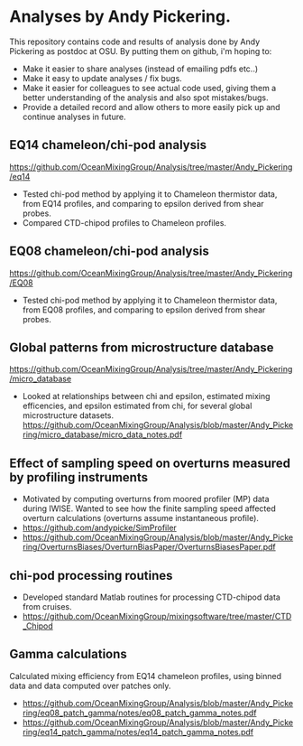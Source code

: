 # Analyses by Andy Pickering.

This repository contains code and results of analysis done by Andy Pickering as postdoc at OSU. By putting them on github, i'm hoping to:
- Make it easier to share analyses (instead of emailing pdfs etc..)
- Make it easy to update analyses / fix bugs.
- Make it easier for colleagues to see actual code used, giving them a better understanding of the analysis and also spot mistakes/bugs.
- Provide a detailed record and allow others to more easily pick up and continue analyses in future.

## EQ14 chameleon/chi-pod analysis 
<https://github.com/OceanMixingGroup/Analysis/tree/master/Andy_Pickering/eq14>
- Tested chi-pod method by applying it to Chameleon thermistor data, from EQ14 profiles, and comparing to epsilon derived from shear probes.
- Compared CTD-chipod profiles to Chameleon profiles.

## EQ08 chameleon/chi-pod analysis 
<https://github.com/OceanMixingGroup/Analysis/tree/master/Andy_Pickering/EQ08>
- Tested chi-pod method by applying it to Chameleon thermistor data, from EQ08 profiles, and comparing to epsilon derived from shear probes.

## Global patterns from microstructure database
<https://github.com/OceanMixingGroup/Analysis/tree/master/Andy_Pickering/micro_database>
- Looked at relationships between chi and epsilon, estimated mixing efficencies, and epsilon estimated from chi, for several global microstructure datasets.
<https://github.com/OceanMixingGroup/Analysis/blob/master/Andy_Pickering/micro_database/micro_data_notes.pdf>


## Effect of sampling speed on overturns measured by profiling instruments
- Motivated by computing overturns from moored profiler (MP) data during IWISE. Wanted to see how the finite sampling speed affected overturn calculations (overturns assume instantaneous profile).
- <https://github.com/andypicke/SimProfiler>
- <https://github.com/OceanMixingGroup/Analysis/blob/master/Andy_Pickering/OverturnsBiases/OverturnBiasPaper/OverturnsBiasesPaper.pdf>

## chi-pod processing routines
- Developed standard Matlab routines for processing CTD-chipod data from cruises. 
- <https://github.com/OceanMixingGroup/mixingsoftware/tree/master/CTD_Chipod>


## Gamma calculations
Calculated mixing efficiency from EQ14 chameleon profiles, using binned data and data computed over patches only. 
- https://github.com/OceanMixingGroup/Analysis/blob/master/Andy_Pickering/eq08_patch_gamma/notes/eq08_patch_gamma_notes.pdf
- https://github.com/OceanMixingGroup/Analysis/blob/master/Andy_Pickering/eq14_patch_gamma/notes/eq14_patch_gamma_notes.pdf


